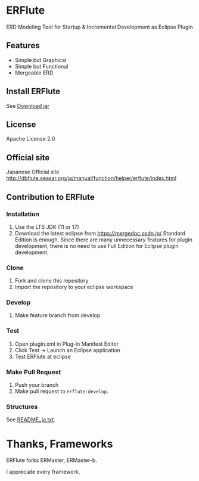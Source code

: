 # ERFlute

ERD Modeling Tool for Startup & Incremental Development as Eclipse Plugin

## Features

- Simple but Graphical
- Simple but Functional
- Mergeable ERD

## Install ERFlute

See [Download jar](http://dbflute.seasar.org/ja/manual/function/helper/erflute/index.html#downloadjar)

## License

Apache License 2.0

## Official site

Japanese Official site  
http://dbflute.seasar.org/ja/manual/function/helper/erflute/index.html

## Contribution to ERFlute

### Installation

1. Use the LTS JDK (11 or 17)
1. Download the latest eclipse from https://mergedoc.osdn.jp/
   Standard Edition is enough.
   Since there are many unnecessary features for plugin development, there is no need to use Full Edition for Eclipse plugin development.

### Clone

1. Fork and clone this repository
1. Import the repository to your eclipse workspace

### Develop

1. Make feature branch from develop

### Test

1. Open plugin.xml in Plug-in Manifest Editor
1. Click Test -> Launch an Eclipse application
1. Test ERFlute at eclipse

### Make Pull Request

1. Push your branch
1. Make pull request to `erflute:develop`.

### Structures

See [README_ja.txt](./README_ja.txt).

# Thanks, Frameworks

ERFlute forks ERMaster, ERMaster-b.

I appreciate every framework.
